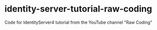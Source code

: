 # identity-server-tutorial-raw-coding
Code for IdentityServer4 tutorial from the YouTube channel "Raw Coding"
